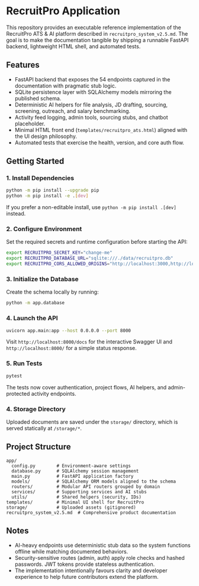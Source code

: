 # RecruitPro Application

This repository provides an executable reference implementation of the RecruitPro ATS & AI platform described in `recruitpro_system_v2.5.md`. The goal is to make the documentation tangible by shipping a runnable FastAPI backend, lightweight HTML shell, and automated tests.

## Features

- FastAPI backend that exposes the 54 endpoints captured in the documentation with pragmatic stub logic.
- SQLite persistence layer with SQLAlchemy models mirroring the published schema.
- Deterministic AI helpers for file analysis, JD drafting, sourcing, screening, outreach, and salary benchmarking.
- Activity feed logging, admin tools, sourcing stubs, and chatbot placeholder.
- Minimal HTML front end (`templates/recruitpro_ats.html`) aligned with the UI design philosophy.
- Automated tests that exercise the health, version, and core auth flow.

## Getting Started

### 1. Install Dependencies

```bash
python -m pip install --upgrade pip
python -m pip install -e .[dev]
```

If you prefer a non-editable install, use `python -m pip install .[dev]` instead.

### 2. Configure Environment

Set the required secrets and runtime configuration before starting the API:

```bash
export RECRUITPRO_SECRET_KEY="change-me"
export RECRUITPRO_DATABASE_URL="sqlite:///./data/recruitpro.db"
export RECRUITPRO_CORS_ALLOWED_ORIGINS="http://localhost:3000,http://localhost:8000"
```

### 3. Initialize the Database

Create the schema locally by running:

```bash
python -m app.database
```

### 4. Launch the API

```bash
uvicorn app.main:app --host 0.0.0.0 --port 8000
```

Visit `http://localhost:8000/docs` for the interactive Swagger UI and `http://localhost:8000/` for a simple status response.

### 5. Run Tests

```bash
pytest
```

The tests now cover authentication, project flows, AI helpers, and admin-protected activity endpoints.

### 4. Storage Directory

Uploaded documents are saved under the `storage/` directory, which is served statically at `/storage/*`.

## Project Structure

```
app/
  config.py        # Environment-aware settings
  database.py      # SQLAlchemy session management
  main.py          # FastAPI application factory
  models/          # SQLAlchemy ORM models aligned to the schema
  routers/         # Modular API routers grouped by domain
  services/        # Supporting services and AI stubs
  utils/           # Shared helpers (security, IDs)
templates/         # Minimal UI shell for RecruitPro
storage/           # Uploaded assets (gitignored)
recruitpro_system_v2.5.md  # Comprehensive product documentation
```

## Notes

- AI-heavy endpoints use deterministic stub data so the system functions offline while matching documented behaviors.
- Security-sensitive routes (admin, auth) apply role checks and hashed passwords. JWT tokens provide stateless authentication.
- The implementation intentionally favours clarity and developer experience to help future contributors extend the platform.
